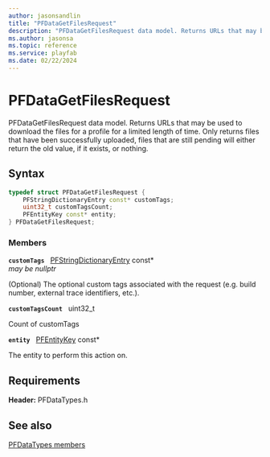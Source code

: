 ```yaml
---
author: jasonsandlin
title: "PFDataGetFilesRequest"
description: "PFDataGetFilesRequest data model. Returns URLs that may be used to download the files for a profile for a limited length of time. Only returns files that have been successfully uploaded, files that are still pending will either return the old value, if it exists, or nothing."
ms.author: jasonsa
ms.topic: reference
ms.service: playfab
ms.date: 02/22/2024
---
```


# PFDataGetFilesRequest  

PFDataGetFilesRequest data model. Returns URLs that may be used to download the files for a profile for a limited length of time. Only returns files that have been successfully uploaded, files that are still pending will either return the old value, if it exists, or nothing.  

## Syntax  
  
```cpp
typedef struct PFDataGetFilesRequest {  
    PFStringDictionaryEntry const* customTags;  
    uint32_t customTagsCount;  
    PFEntityKey const* entity;  
} PFDataGetFilesRequest;  
```
  
### Members  
  
**`customTags`** &nbsp; [PFStringDictionaryEntry](../../pftypes/structs/pfstringdictionaryentry.md) const*  
*may be nullptr*  
  
(Optional) The optional custom tags associated with the request (e.g. build number, external trace identifiers, etc.).
  
**`customTagsCount`** &nbsp; uint32_t  
  
Count of customTags
  
**`entity`** &nbsp; [PFEntityKey](../../pftypes/structs/pfentitykey-c.md) const*  
  
The entity to perform this action on.
  
  
## Requirements  
  
**Header:** PFDataTypes.h
  
## See also  
[PFDataTypes members](../pfdatatypes_members.md)  

  
  
